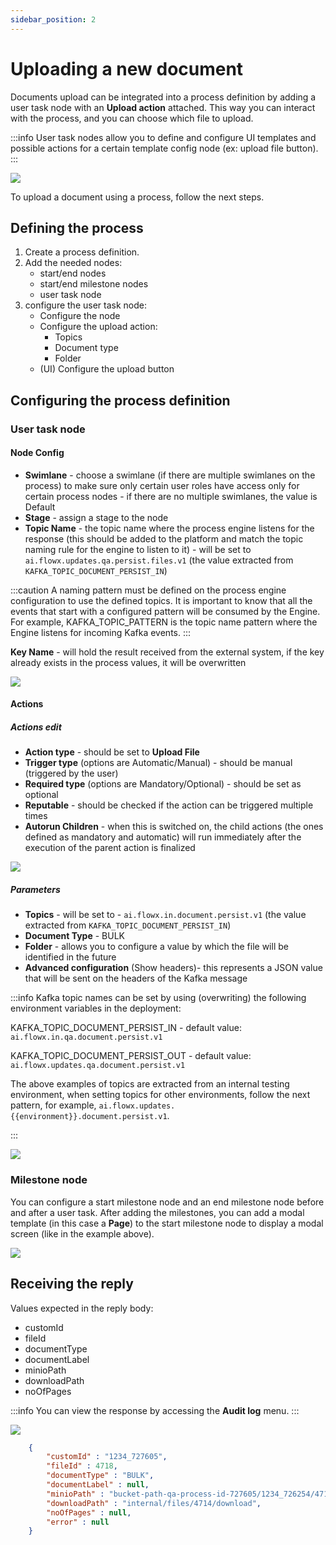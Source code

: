 ```yaml
---
sidebar_position: 2
---
```


# Uploading a new document

Documents upload can be integrated into a process definition by adding a user task node with an **Upload action** attached. This way you can interact with the process, and you can choose which file to upload.

:::info
User task nodes allow you to define and configure UI templates and possible actions for a certain template config node (ex: upload file button).
:::

![](https://s3.eu-west-1.amazonaws.com/docx.flowx.ai/3.1/docs_upload_proc.png)

To upload a document using a process, follow the next steps.

## Defining the process

1. Create a process definition.
2. Add the needed nodes:
    * start/end nodes
    * start/end milestone nodes
    * user task node
3. configure the user task node:
    * Configure the node
    * Configure the upload action:
        * Topics
        * Document type
        * Folder
    * (UI) Configure the upload button

## Configuring the process definition

### User task node

#### **Node Config**

* **Swimlane** - choose a swimlane (if there are multiple swimlanes on the process) to make sure only certain user roles have access only for certain process nodes - if there are no multiple swimlanes, the value is Default
* **Stage** - assign a stage to the node
* **Topic Name** - the topic name where the process engine listens for the response (this should be added to the platform and match the topic naming rule for the engine to listen to it) - will be set to `ai.flowx.updates.qa.persist.files.v1` (the value extracted from `KAFKA_TOPIC_DOCUMENT_PERSIST_IN`) 


:::caution
A naming pattern must be defined on the process engine configuration to use the defined topics. It is important to know that all the events that start with a configured pattern will be consumed by the Engine. For example, KAFKA_TOPIC_PATTERN is the topic name pattern where the Engine listens for incoming Kafka events.
:::

**Key Name** - will hold the result received from the external system, if the key already exists in the process values, it will be overwritten


![](https://s3.eu-west-1.amazonaws.com/docx.flowx.ai/3.1/docs_upload_proc.png)

#### **Actions**

##### Actions edit

* **Action type** - should be set to **Upload File**
* **Trigger type** (options are Automatic/Manual) - should be manual (triggered by the user)
* **Required type** (options are Mandatory/Optional) - should be set as optional
* **Reputable** - should be checked if the action can be triggered multiple times
* **Autorun Children** - when this is switched on, the child actions (the ones defined as mandatory and automatic) will run immediately after the execution of the parent action is finalized

![](https://s3.eu-west-1.amazonaws.com/docx.flowx.ai/3.1/action_edit_doc_plugin.png)

##### Parameters

* **Topics** - will be set to - `ai.flowx.in.document.persist.v1` (the value extracted from `KAFKA_TOPIC_DOCUMENT_PERSIST_IN`)
* **Document Type** - BULK
* **Folder** - allows you to configure a value by which the file will be identified in the future
* **Advanced configuration** (Show headers)- this represents a JSON value that will be sent on the headers of the Kafka message

:::info
Kafka topic names can be set by using (overwriting) the following environment variables in the deployment:

KAFKA_TOPIC_DOCUMENT_PERSIST_IN - default value: `ai.flowx.in.qa.document.persist.v1`

KAFKA_TOPIC_DOCUMENT_PERSIST_OUT - default value: `ai.flowx.updates.qa.document.persist.v1`

The above examples of topics are extracted from an internal testing environment, when setting topics for other environments, follow the next pattern, for example, `ai.flowx.updates.{{environment}}.document.persist.v1`.

:::

![](https://s3.eu-west-1.amazonaws.com/docx.flowx.ai/3.1/doc_plugin_upload_param.png)

### Milestone node

You can configure a start milestone node and an end milestone node before and after a user task. After adding the milestones, you can add a modal template (in this case a **Page**) to the start milestone node to display a modal screen (like in the example above).

![](https://s3.eu-west-1.amazonaws.com/docx.flowx.ai/3.1/milestone_page.png)

## Receiving the reply

Values expected in the reply body:

* customId
* fileId
* documentType
* documentLabel
* minioPath
* downloadPath
* noOfPages

:::info
You can view the response by accessing the **Audit log** menu.
:::

![](https://s3.eu-west-1.amazonaws.com/docx.flowx.ai/3.1/audit_log_doc_upload.png)

```json
    {
        "customId" : "1234_727605",
        "fileId" : 4718,
        "documentType" : "BULK",
        "documentLabel" : null,
        "minioPath" : "bucket-path-qa-process-id-727605/1234_726254/4718_BULK.png",
        "downloadPath" : "internal/files/4714/download",
        "noOfPages" : null,
        "error" : null
    }
```